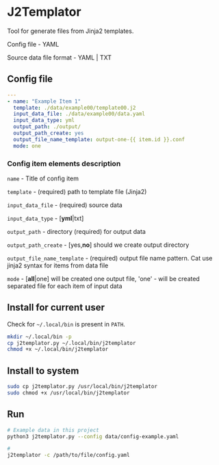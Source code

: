 # J2Templator

Tool for generate files from Jinja2 templates.

Config file - YAML

Source data file format - YAML | TXT

## Config file 

```yaml
---
- name: "Example Item 1" 
  template: ./data/example00/template00.j2
  input_data_file: ./data/example00/data.yaml
  input_data_type: yml
  output_path: ./output/
  output_path_create: yes
  output_file_name_template: output-one-{{ item.id }}.conf
  mode: one
```

### Config item elements description

`name` - Title of config item

`template` - (required) path to template file (Jinja2)

`input_data_file` - (required) source data

`input_data_type` - [**yml**|txt]

`output_path` - directory (required) for output data

`output_path_create` - [yes,**no**] should we create output directory

`output_file_name_template` - (required) output file name pattern. Cat use jinja2 syntax for items from data file

`mode` - [**all**|one] will be created one output file, 'one' - will be created separated file for each item of input data

## Install for current user 

Check for `~/.local/bin` is present in `PATH`.

```bash
mkdir ~/.local/bin -p
cp j2templator.py ~/.local/bin/j2templator
chmod +x ~/.local/bin/j2templator
```

## Install to system 

```bash
sudo cp j2templator.py /usr/local/bin/j2templator
sudo chmod +x /usr/local/bin/j2templator
```

## Run

```bash
# Example data in this project
python3 j2templator.py --config data/config-example.yaml

# 
j2templator -c /path/to/file/config.yaml
```